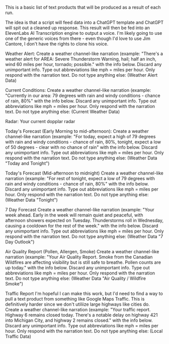 This is a basic list of text products that will be produced as a result of each run.

The idea is that a script will feed data into a ChatGPT template and ChatGPT will spit out a cleaned up response. This result will then be fed into an ElevenLabs AI Transcription engine to output a voice. I'm likely going to use one of the generic voices from there - even though I'd love to use Jim Cantore, I don't have the rights to clone his voice.

Weather Alert:
Create a weather channel-like narration (example: "There's a weather alert for AREA: Severe Thunderstorm Warning, hail; half an inch, wind 60 miles per hour, tornado; possible." with the info below. Discard any unimportant info. Type out abbreviations like mph = miles per hour. Only respond with the narration text. Do not type anything else:
(Weather Alert Data)

Current Conditions:
Create a weather channel-like narration (example: "Currently in our area: 79 degrees with rain and windy conditions - chance of rain, 80%" with the info below. Discard any unimportant info. Type out abbreviations like mph = miles per hour. Only respond with the narration text. Do not type anything else:
(Current Weather Data)

Radar:
Your current dopplar radar

Today's Forecast (Early Morning to mid-afternoon):
Create a weather channel-like narration (example: "For today, expect a high of 79 degrees with rain and windy conditions - chance of rain, 80%, tonight, expect a low of 50 degrees - clear with no chance of rain" with the info below. Discard any unimportant info. Type out abbreviations like mph = miles per hour. Only respond with the narration text. Do not type anything else:
(Weather Data "Today and Tonight")

Today's Forecast (Mid-afternoon to midnight)
Create a weather channel-like narration (example: "For rest of tonight, expect a low of 79 degrees with rain and windy conditions - chance of rain, 80%" with the info below. Discard any unimportant info. Type out abbreviations like mph = miles per hour. Only respond with the narration text. Do not type anything else:
(Weather Data "Tonight")

7 Day Forecast
Create a weather channel-like narration (example: "Your week ahead. Early in the week will remain quiet and peaceful, with afternoon showers expected on Tuesday. Thunderstorms roll in Wednesday, causing a cooldown for the rest of the week." with the info below. Discard any unimportant info. Type out abbreviations like mph = miles per hour. Only respond with the narration text. Do not type anything else:
(Weather Data "7 Day Outlook")

Air Quality Report (Pollen, Allergen, Smoke)
Create a weather channel-like narration (example: "Your Air Quality Report. Smoke from the Canadian Wildfires are affecting visibility but is still safe to breathe. Pollen counts are up today." with the info below. Discard any unimportant info. Type out abbreviations like mph = miles per hour. Only respond with the narration text. Do not type anything else:
(Weather Data "Air Quality / Wildfire Smoke")

Traffic Report
I'm hopeful I can make this work, but I'd need to find a way to pull a text product from something like Google Maps Traffic. This is definitively harder since we don't utiliize large highways like cities do.
Create a weather channel-like narration (example: "Your traffic report. Highway 6 remains closed today. There's a notable delay on highway 421 into Michigan City, and highway 2 remains closed." with the info below. Discard any unimportant info. Type out abbreviations like mph = miles per hour. Only respond with the narration text. Do not type anything else:
(Local Traffic Data)
